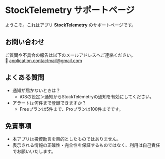 # StockTelemetry サポートページ

ようこそ。これはアプリ **StockTelemetry** のサポートページです。

## お問い合わせ
ご質問や不具合の報告は以下のメールアドレスへご連絡ください。  
📧 application.contactmail@gmail.com

## よくある質問
- 通知が届かないときは？
  - iOSの設定＞通知からStockTelemetryの通知を有効にしてください。
- アラートは何件まで登録できますか？
  - Freeプランは5件まで、Proプランは100件までです。

## 免責事項
- 本アプリは投資助言を目的としたものではありません。
- 表示される情報の正確性・完全性を保証するものではなく、利用は自己責任でお願いいたします。
